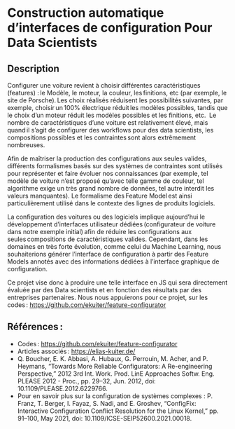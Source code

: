 # Construction automatique d’interfaces de configuration Pour Data Scientists 

## Description

Configurer une voiture revient à choisir différentes caractéristiques (features) : le Modèle, le moteur, la couleur, les finitions, etc (par exemple, le site de Porsche). Les choix réalisés réduisent les possibilités suivantes, par exemple, choisir un 100% électrique réduit les modèles possibles, tandis que le choix d’un moteur réduit les modèles possibles et les finitions, etc.   Le nombre de caractéristiques d’une voiture est relativement élevé, mais quand il s’agit de configurer des workflows pour des data scientists, les compositions possibles et les contraintes sont alors extrêmement nombreuses. 

 

Afin de maîtriser la production des configurations aux seules valides, différents formalismes basés sur des systèmes de contraintes sont utilisés pour représenter et faire évoluer nos connaissances (par exemple, tel modèle de voiture n’est proposé qu’avec telle gamme de couleur, tel algorithme exige un très grand nombre de données, tel autre interdit les valeurs manquantes). Le formalisme des Feature Model est ainsi particulièrement utilisé dans le contexte des lignes de produits logiciels. 

 

La configuration des voitures ou des logiciels implique aujourd’hui le développement d’interfaces utilisateur dédiées (configurateur de voiture dans notre exemple initial) afin de réduire les configurations aux seules compositions de caractéristiques valides. Cependant, dans les domaines en très forte évolution, comme celui du Machine Learning, nous souhaiterions générer l’interface de configuration à partir des Feature Models annotés avec des informations dédiées à l’interface graphique de configuration.  

Ce projet vise donc à produire une telle interface en JS qui sera directement évaluée par des Data scientists et en fonction des résultats par des entreprises partenaires. Nous nous appuierons pour ce projet, sur les codes : https://github.com/ekuiter/feature-configurator 

 

## Références : 

- Codes : https://github.com/ekuiter/feature-configurator 
- Articles associés : https://elias-kuiter.de/ 
- Q. Boucher, E. K. Abbasi, A. Hubaux, G. Perrouin, M. Acher, and P. Heymans, “Towards More Reliable Configurators: A Re-engineering Perspective,” 2012 3rd Int. Work. Prod. LinE Approaches Softw. Eng. PLEASE 2012 - Proc., pp. 29–32, Jun. 2012, doi: 10.1109/PLEASE.2012.6229766. 
- Pour en savoir plus sur la configuration de systèmes complexes :  P. Franz, T. Berger, I. Fayaz, S. Nadi, and E. Groshev,  “ConfigFix: Interactive Configuration Conflict Resolution for the Linux Kernel,” pp. 91–100, May 2021, doi: 10.1109/ICSE-SEIP52600.2021.00018. 

 
 
